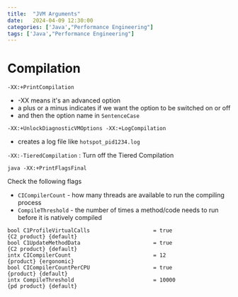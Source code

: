 ```yaml
---
title:  "JVM Arguments"
date:   2024-04-09 12:30:00
categories: ['Java',"Performance Engineering"]
tags: ['Java',"Performance Engineering"]
---
```




# Compilation

`-XX:+PrintCompilation`

* -XX means it's an advanced option
* a plus or a minus indicates if we want the option to be switched on or off
* and then the option name in `SentenceCase`


`-XX:+UnlockDiagnosticVMOptions -XX:+LogCompilation`
* creates a log file like `hotspot_pid1234.log`


`-XX:-TieredCompilation` : Turn off the Tiered Compilation


```shell
java -XX:+PrintFlagsFinal
```
Check the following flags

- `CICompilerCount` -  how many threads are available to run the compiling process
- `CompileThreshold` - the number of times a method/code needs to run before it is natively compiled
```log
bool C1ProfileVirtualCalls                    = true                                   {C2 product} {default}
bool C1UpdateMethodData                       = true                                   {C2 product} {default}
intx CICompilerCount                          = 12                                        {product} {ergonomic}
bool CICompilerCountPerCPU                    = true                                      {product} {default}
intx CompileThreshold                         = 10000                                  {pd product} {default}
```